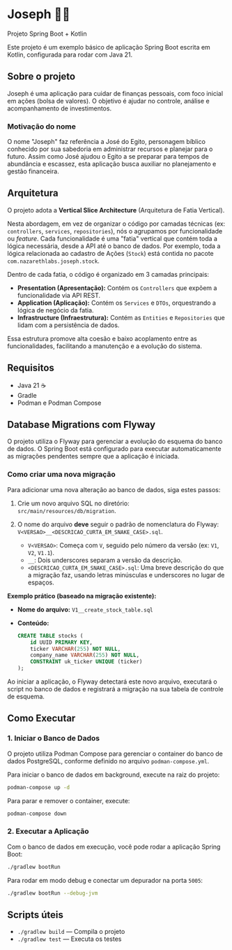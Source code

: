 # Joseph 🧑‍💻

Projeto Spring Boot + Kotlin

Este projeto é um exemplo básico de aplicação Spring Boot escrita em Kotlin, configurada para rodar com Java 21.

## Sobre o projeto

Joseph é uma aplicação para cuidar de finanças pessoais, com foco inicial em ações (bolsa de valores). O objetivo é ajudar no controle, análise e acompanhamento de investimentos.

### Motivação do nome

O nome "Joseph" faz referência a José do Egito, personagem bíblico conhecido por sua sabedoria em administrar recursos e planejar para o futuro. Assim como José ajudou o Egito a se preparar para tempos de abundância e escassez, esta aplicação busca auxiliar no planejamento e gestão financeira.

## Arquitetura

O projeto adota a **Vertical Slice Architecture** (Arquitetura de Fatia Vertical).

Nesta abordagem, em vez de organizar o código por camadas técnicas (ex: `controllers`, `services`, `repositories`), nós o agrupamos por funcionalidade ou *feature*. Cada funcionalidade é uma "fatia" vertical que contém toda a lógica necessária, desde a API até o banco de dados. Por exemplo, toda a lógica relacionada ao cadastro de Ações (`Stock`) está contida no pacote `com.nazarethlabs.joseph.stock`.

Dentro de cada fatia, o código é organizado em 3 camadas principais:

- **Presentation (Apresentação):** Contém os `Controllers` que expõem a funcionalidade via API REST.
- **Application (Aplicação):** Contém os `Services` e `DTOs`, orquestrando a lógica de negócio da fatia.
- **Infrastructure (Infraestrutura):** Contém as `Entities` e `Repositories` que lidam com a persistência de dados.

Essa estrutura promove alta coesão e baixo acoplamento entre as funcionalidades, facilitando a manutenção e a evolução do sistema.

## Requisitos

- Java 21 ☕
- Gradle
- Podman e Podman Compose

## Database Migrations com Flyway

O projeto utiliza o Flyway para gerenciar a evolução do esquema do banco de dados. O Spring Boot está configurado para executar automaticamente as migrações pendentes sempre que a aplicação é iniciada.

### Como criar uma nova migração

Para adicionar uma nova alteração ao banco de dados, siga estes passos:

1.  Crie um novo arquivo SQL no diretório: `src/main/resources/db/migration`.
2.  O nome do arquivo **deve** seguir o padrão de nomenclatura do Flyway: `V<VERSAO>__<DESCRICAO_CURTA_EM_SNAKE_CASE>.sql`.

    -   `V<VERSAO>`: Começa com `V`, seguido pelo número da versão (ex: `V1`, `V2`, `V1.1`).
    -   `__`: Dois underscores separam a versão da descrição.
    -   `<DESCRICAO_CURTA_EM_SNAKE_CASE>.sql`: Uma breve descrição do que a migração faz, usando letras minúsculas e underscores no lugar de espaços.

**Exemplo prático (baseado na migração existente):**

-   **Nome do arquivo:** `V1__create_stock_table.sql`
-   **Conteúdo:**

    ```sql
    CREATE TABLE stocks (
        id UUID PRIMARY KEY,
        ticker VARCHAR(255) NOT NULL,
        company_name VARCHAR(255) NOT NULL,
        CONSTRAINT uk_ticker UNIQUE (ticker)
    );
    ```

Ao iniciar a aplicação, o Flyway detectará este novo arquivo, executará o script no banco de dados e registrará a migração na sua tabela de controle de esquema.

## Como Executar

### 1. Iniciar o Banco de Dados

O projeto utiliza Podman Compose para gerenciar o container do banco de dados PostgreSQL, conforme definido no arquivo `podman-compose.yml`.

Para iniciar o banco de dados em background, execute na raiz do projeto:

```sh
podman-compose up -d
```

Para parar e remover o container, execute:

```sh
podman-compose down
```

### 2. Executar a Aplicação

Com o banco de dados em execução, você pode rodar a aplicação Spring Boot:

```sh
./gradlew bootRun
```

Para rodar em modo debug e conectar um depurador na porta `5005`:

```sh
./gradlew bootRun --debug-jvm
```

## Scripts úteis

- `./gradlew build` — Compila o projeto
- `./gradlew test` — Executa os testes

